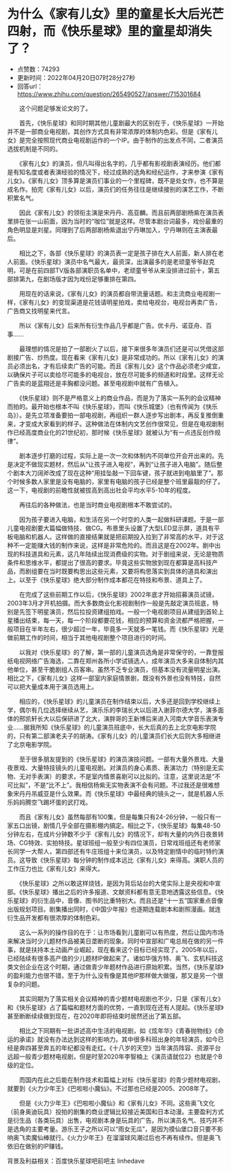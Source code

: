 # 为什么《家有儿女》里的童星长大后光芒四射，而《快乐星球》里的童星却消失了？
- 点赞数：74293
- 更新时间：2022年04月20日07时28分27秒
- 回答url：https://www.zhihu.com/question/265490527/answer/715301684
<body>
 <p data-pid="LEDOMT1x">　　这个问题足够发论文的了。</p>
 <p data-pid="SMPNkqOF">　　首先，《快乐星球》和同时期其他儿童剧最大的区别在于，《快乐星球》一开始并不是一部商业电视剧，其创作方式具有非常浓厚的体制内色彩。但是《家有儿女》是完全按照现代商业电视剧运作的一个IP。由于制作的出发点不同，二者演员选拔机制是不同的。</p>
 <p data-pid="OqLCKnHG">　　《家有儿女》的演员，但凡叫得出名字的，几乎都有影视剧表演经历。他们都是有知名度或者表演经验的情况下，经过成熟的选角和经纪运作，才来参演《家有儿女》。《家有儿女》顶多算是演员们事业的一个里程碑，既不是处女作，也不算是成名作。拍完《家有儿女》以后，演员们的任务往往是继续接别的演艺工作，不断积累名气。</p>
 <p data-pid="ee72Q0zy">　　因此《家有儿女》的领衔主演是宋丹丹、高亚麟。而且前两部剧杨紫在演员表里排在张一山前面，因为当时的“咖位”就是这样。尽管本剧台词最多，戏份最重的角色明显是刘星。同理到了后两部剧杨紫退出宁丹琳加入，宁丹琳则在主演表最后。</p>
 <p data-pid="JIQ6CMhR">　　相比之下，各部《快乐星球》的演员表一定是孩子排在大人前面，新人排在老人前面。《快乐星球》演员中名气最大，最资深，出演最多的是老顽童爷爷赵克明，可是在前四部TV版各部演职员名单中，老顽童爷爷从来没排进过前十，第五部排第九，在剧场版才因为戏份足够重排在第四。</p>
 <p data-pid="OYmVtTs5">　　用现在的话来说，《家有儿女》的演员都自带流量话题。和主流商业电视剧一样，《家有儿女》的变现渠道是花钱请明星拍戏，卖给电视台，电视台再卖广告，广告商又找明星来代言。</p>
 <p data-pid="w8B9grWO">　　所以《家有儿女》后来所有衍生作品几乎都是广告。优卡丹、诺亚舟、百事……</p>
 <p data-pid="wDaIEbvM">　　最理想的情况是拍了一部剧火了以后，接下来很多年演员们还是可以凭借这部剧接广告、炒热度。现在看来《家有儿女》是非常成功的。所以《家有儿女》的演员必须出名，才有后续卖广告的可能。而且《家有儿女》这个作品必须老少咸宜，以确保片子可以卖给尽可能多的电视台，放在尽可能多的频道和时段里。这样无论广告卖的是蓝翔还是丰胸都没问题。甚至电视剧中就有广告植入。</p>
 <p data-pid="R3Goy5f4">　　《快乐星球》则不是严格意义上的商业作品，而是为了落实一系列的会议精神而拍的。最开始也根本不叫《快乐星球》，而叫《快乐城堡》（也有传闻为《快乐岛》）。是先立项准备要拍一部电视剧，再组织一群人逐步写出剧本，再反复推倒重来，才变成大家看到的样子。这种做法在体制内文艺创作很常见，但是在电视剧制作已经高度商业化的21世纪初，那时候《快乐星球》就被认为“有一点违反创作规律”。</p>
 <p data-pid="Fgyvha6O">　　剧本逐步打磨的过程，实际上是一次一次和体制内不同单位开会开出来的。先是决定不做现实题材，然后从“让孩子进入电视”，再到“让孩子进入电脑”。随后整个剧本大刀阔斧改成了现在这种“用挂坠敲一下回车键，孩子就进到电脑里了”。那个时候多数人家里是没有电脑的，家里有电脑的孩子已经是整个班里最靓的仔了。这一下，电视剧的前瞻性就被拔高到高出社会平均水平5-10年的程度。</p>
 <p data-pid="LrAU83ym">　　再往后的各种做法，也是当时商业电视剧根本不敢尝试的。</p>
 <p data-pid="y0txkftF">　　因为孩子要进入电脑，和生活在另一个时空的人类一起做科研课题。于是一部儿童电视剧要大篇幅做特技、做CG。布景里头设置了大型LED显示屏，道具有平板电脑和机器人。这样做的直接结果就是把前期投入拉到了非常高的水平，对于这种不一定能赚大钱的制作来说，这样是非常危险的。而且这是在2002年。剧中出现的科技道具和元素，这几年陆续出现消费级的实物。对于剧组来说，无论是物质条件和思维水平，都提出了很高的要求。毕竟这些实物放到现在都算是高科技产品，而剧组要在当时既要构思出这些元素，又要将构思落实到具体的道具和演出上。以至于《快乐星球》绝大部分制作成本都花在特技和布景、道具上了。</p>
 <p data-pid="B7yfBLCd">　　在完成了这些前期工作以后，《快乐星球》2002年底才开始招募演员试镜，2003年3月才开机拍摄。而大多数商业化影视剧制作一般是先敲定演员班底，特别是先签下明星演员，然后拉投资建组拍戏。一般一个电视剧项目从建组到首轮上星播出结束，每一天，每一个阶段都要花钱，相应的预算和资金流都严格把握，一般项目在半年左右，很少超过一年，毕竟多一天就多一笔钱。而《快乐星球》光是做前期工作的时间，相当于其他电视剧整个项目进行的时间。</p>
 <p data-pid="Q1KGSuL0">　　以我对《快乐星球》的了解，第一部的儿童演员选角是非常保守的，一靠登报纸电视网络广告海选，二靠在郑州各所小学试镜选人，成年演员大多来自体制内其他单位，甚至干脆剧组人员客串。虽然不乏专业演员，但基本没有流量明星出演。相比之下，《家有儿女》这样一部室内家庭情景剧，既没有外景也没有特技，自然可以把大量成本用于演员选用上。</p>
 <p data-pid="yQk0YEKU">　　相应的，《快乐星球》的儿童演员在制作结束以后，大多还是回到学校继续上学，偶尔有几位选择继续从艺，演乐乐的李瑞长大以后进入谢菲尔德大学，演多面体的邢凯轩长大以后保研进了北大，演胖哥的王新博后来进入河南大学音乐表演专业……据我所知《快乐星球》的儿童演员班底中，长大后真的去上北京电影学院的，只有第二部演老夫子的胡涛。《家有儿女》的儿童演员们长大后则大多相继进了北京电影学院。</p>
 <p data-pid="OTB2-Ab3">　　至于很多朋友提到的《快乐星球》的演员演技问题。一部有大量外景戏、大量夜景戏、大量特技镜头的儿童电视剧。对演员的身心素质、表演功力（特别是无实物、无对手表演）的要求，不是室内情景喜剧可以比拟的。注意，这里说法是“不可比拟”，不是“比不上”。我相信杨紫无实物表演不会有问题。不过我还是很难想象宋丹丹吊威亚是什么效果。而《快乐星球》中最经典的镜头之一，就是机器人乐乐妈妈腾空飞踢坏蛋的武打戏。</p>
 <p data-pid="Gmmmx6ej">　　而且《家有儿女》虽然每部有100集，但是每集只有24-26分钟，一般只有一家五口出镜，剧情几乎全部在摄影棚内搞定。相比之下，《快乐星球》每集48-50分钟左右，在成片分钟数不少于《家有儿女》的情况下，却有大量的内外日夜景转场、CG特效、实拍特技。星球班组一般至少有四位演员，日常戏班组还有老师家长同学一大帮人，第四部还有牛庄班组十来位演员，以及特定剧情中的临时特约演员。这导致《快乐星球》每分钟的制作成本远比《家有儿女》来得高。演职人员的工作压力也比《家有儿女》来得大。</p>
 <p data-pid="NUQv5adu">　　《快乐星球》之所以敢这样烧钱，是因为背后站台的大佬实际上是央视和中宣部。《快乐星球》播出之后的许多报道、文献资料都有意无意地透露这些信息。《快乐星球》的衍生品中，音像、图书的比重特别大。而且还是“十一五”国家重点音像出版规划项目。剧集播出同时，《中国少年报》也逐期连载剧本和剧照漫画。就连衍生品开发都有很浓厚的体制色彩。</p>
 <p data-pid="7B_ht192">　　这么一系列的操作目的在于：让市场看到儿童剧可以有热度，然后让国内市场来解决当时少儿题材作品被美日垄断的现象。同时中宣部和广电总局在做的另一件事，就是扶持本土动画产业崛起，现在看来这个目标已经实现了。2005年以后，已经陆续有很多高产值的少儿题材IP做起来了。诸如华强方特、奥飞、玄机科技这类文创企业在这个时期，通过做青少年题材作品进行原始积累。当然，《快乐星球》的盈利能力也很不错，至于为什么没有像是其他IP那样做大做强，那又是另一个很复杂的问题。</p>
 <p data-pid="K51zFjCK">　　其实同期为了落实相关会议精神的青少题材电视剧也不少，只是《家有儿女》和《快乐星球》占了篇幅和题材方面的优势，一直到现在还有人提起。《快乐星球》甚至断断续续做到现在，在2020年即将结束时居然还出了第五部。</p>
 <p data-pid="g4aJFwwL">　　相比之下同期有一批讲述高中生活的电视剧，如《炫年华》《青春抛物线》《命运的承诺》就没有办法达到这样的影响力。其中很多科班出身的年轻演员，如今已经是奔四甚至奔五的年纪都没有走红。《十八岁的天空》当年演员阵容、资源平台远超一般青少题材电视剧，但是时至2020年李智楠上《演员请就位2》也就是个B级的定位。</p>
 <p data-pid="TL6hd5nt">　　而国内在此之后能在制作技术和篇幅上对标《快乐星球》的青少题材电视剧，就要到《火力少年王》《巴啦啦小魔仙》。不过那也已经是2005、2008年了。</p>
 <p data-pid="mESZ1UOn">　　但是《火力少年王》《巴啦啦小魔仙》和《家有儿女》不同。这些奥飞文化（前身奥迪玩具）投拍的剧集的商业逻辑比较接近美国和日本动漫。主要盈利方式是衍生品（各类玩具）出售，电视剧本身是玩具的广告。所以演员名气、技巧并不是选角的主要考量。游乐王子之所以可以“雨女无瓜”，是因为摸仙堡口音只要不影响奥飞卖魔仙棒就行。《火力少年王》在溜溜球风潮过后也不再有续作。但是奥飞依旧在做别的IP赚钱。</p>
 <p data-pid="Q9NW7C8O">背景及利益相关：百度快乐星球吧前吧主 linhedave</p>
</body>